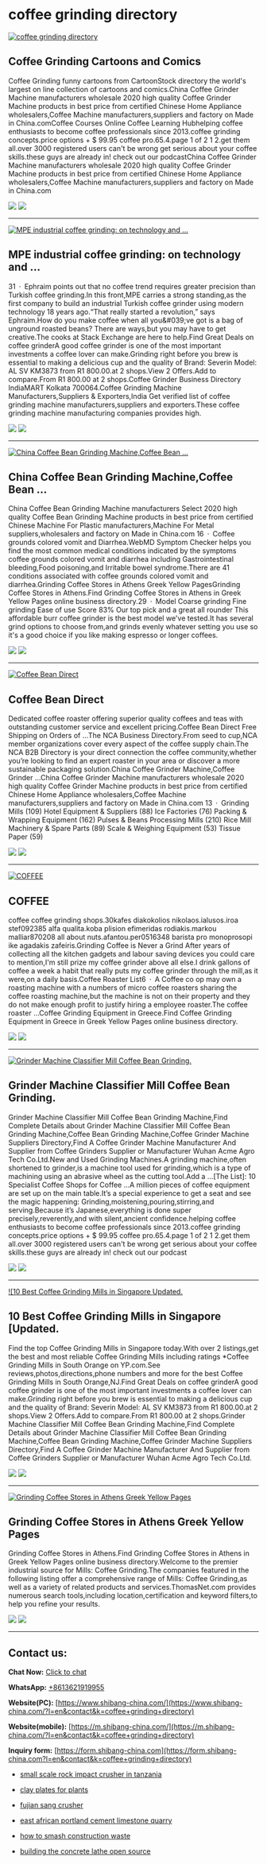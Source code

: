 # coffee grinding directory

<a href="https://swt.shibang-china.com/?l=en&img&k=coffee+grinding+directory" target="_blank">![coffee grinding directory](http://static.shibang-china.com/all-800x300/968.jpg)</a>

## Coffee Grinding Cartoons and Comics
Coffee Grinding funny cartoons from CartoonStock directory the world's largest on line collection of cartoons and comics.China Coffee Grinder Machine manufacturers wholesale 2020 high quality Coffee Grinder Machine products in best price from certified Chinese Home Appliance wholesalers,Coffee Machine manufacturers,suppliers and factory on Made in China.comCoffee Courses Online Coffee Learning Hubhelping coffee enthusiasts to become coffee professionals since 2013.coffee grinding concepts.price options + $ 99.95 coffee pro.65.4.page 1 of 2 1 2.get them all.over 3000 registered users can't be wrong get serious about your coffee skills.these guys are already in! check out our podcastChina Coffee Grinder Machine manufacturers wholesale 2020 high quality Coffee Grinder Machine products in best price from certified Chinese Home Appliance wholesalers,Coffee Machine manufacturers,suppliers and factory on Made in China.com


<a href="https://whatsapp.shibangsoft.com/WhatsApp.php" target="_blank" title="WhatsApp">![](http://static.shibang-china.com/icon/whatsapp.png)</a> <a href="https://swt.shibang-china.com/?l=en&icon&k=coffee+grinding+directory" target="_blank">![](http://static.shibang-china.com/icon/chat-en.png)</a>

---

<a href="https://swt.shibang-china.com/?l=en&img&k=coffee+grinding+directory" target="_blank">![MPE industrial coffee grinding: on technology and …](http://static.shibang-china.com/all-800x300/1512.jpg)</a>

## MPE industrial coffee grinding: on technology and …
31&ensp;&#0183;&ensp;Ephraim points out that no coffee trend requires greater precision than Turkish coffee grinding.In this front,MPE carries a strong standing,as the first company to build an industrial Turkish coffee grinder using modern technology 18 years ago.“That really started a revolution,” says Ephraim.How do you make coffee when all you&amp;#039;ve got is a bag of unground roasted beans? There are ways,but you may have to get creative.The cooks at Stack Exchange are here to help.Find Great Deals on coffee grinderA good coffee grinder is one of the most important investments a coffee lover can make.Grinding right before you brew is essential to making a delicious cup and the quality of Brand: Severin Model: AL SV KM3873 from R1 800.00.at 2 shops.View 2 Offers.Add to compare.From R1 800.00 at 2 shops.Coffee Grinder Business Directory IndiaMART Kolkata 700064.Coffee Grinding Machine Manufacturers,Suppliers &amp; Exporters,India Get verified list of coffee grinding machine manufacturers,suppliers and exporters.These coffee grinding machine manufacturing companies provides high.


<a href="https://whatsapp.shibangsoft.com/WhatsApp.php" target="_blank" title="WhatsApp">![](http://static.shibang-china.com/icon/whatsapp.png)</a> <a href="https://swt.shibang-china.com/?l=en&icon&k=coffee+grinding+directory" target="_blank">![](http://static.shibang-china.com/icon/chat-en.png)</a>

---

<a href="https://swt.shibang-china.com/?l=en&img&k=coffee+grinding+directory" target="_blank">![China Coffee Bean Grinding Machine,Coffee Bean …](http://static.shibang-china.com/all-800x300/558.jpg)</a>

## China Coffee Bean Grinding Machine,Coffee Bean …
China Coffee Bean Grinding Machine manufacturers Select 2020 high quality Coffee Bean Grinding Machine products in best price from certified Chinese Machine For Plastic manufacturers,Machine For Metal suppliers,wholesalers and factory on Made in China.com 16&ensp;&#0183;&ensp;Coffee grounds colored vomit and Diarrhea.WebMD Symptom Checker helps you find the most common medical conditions indicated by the symptoms coffee grounds colored vomit and diarrhea including Gastrointestinal bleeding,Food poisoning,and Irritable bowel syndrome.There are 41 conditions associated with coffee grounds colored vomit and diarrhea.Grinding Coffee Stores in Athens Greek Yellow PagesGrinding Coffee Stores in Athens.Find Grinding Coffee Stores in Athens in Greek Yellow Pages online business directory.29&ensp;&#0183;&ensp;Model Coarse grinding Fine grinding Ease of use Score 83% Our top pick and a great all rounder This affordable burr coffee grinder is the best model we've tested.It has several grind options to choose from,and grinds evenly whatever setting you use so it's a good choice if you like making espresso or longer coffees.


<a href="https://whatsapp.shibangsoft.com/WhatsApp.php" target="_blank" title="WhatsApp">![](http://static.shibang-china.com/icon/whatsapp.png)</a> <a href="https://swt.shibang-china.com/?l=en&icon&k=coffee+grinding+directory" target="_blank">![](http://static.shibang-china.com/icon/chat-en.png)</a>

---

<a href="https://swt.shibang-china.com/?l=en&img&k=coffee+grinding+directory" target="_blank">![Coffee Bean Direct](http://static.shibang-china.com/all-800x300/152.jpg)</a>

## Coffee Bean Direct
Dedicated coffee roaster offering superior quality coffees and teas with outstanding customer service and excellent pricing.Coffee Bean Direct Free Shipping on Orders of …The NCA Business Directory.From seed to cup,NCA member organizations cover every aspect of the coffee supply chain.The NCA B2B Directory is your direct connection the coffee community,whether you’re looking to find an expert roaster in your area or discover a more sustainable packaging solution.China Coffee Grinder Machine,Coffee Grinder …China Coffee Grinder Machine manufacturers wholesale 2020 high quality Coffee Grinder Machine products in best price from certified Chinese Home Appliance wholesalers,Coffee Machine manufacturers,suppliers and factory on Made in China.com 13&ensp;&#0183;&ensp;Grinding Mills (109) Hotel Equipment &amp; Suppliers (88) Ice Factories (76) Packing &amp; Wrapping Equipment (162) Pulses &amp; Beans Processing Mills (210) Rice Mill Machinery &amp; Spare Parts (89) Scale &amp; Weighing Equipment (53) Tissue Paper (59)


<a href="https://whatsapp.shibangsoft.com/WhatsApp.php" target="_blank" title="WhatsApp">![](http://static.shibang-china.com/icon/whatsapp.png)</a> <a href="https://swt.shibang-china.com/?l=en&icon&k=coffee+grinding+directory" target="_blank">![](http://static.shibang-china.com/icon/chat-en.png)</a>

---

<a href="https://swt.shibang-china.com/?l=en&img&k=coffee+grinding+directory" target="_blank">![COFFEE](http://static.shibang-china.com/all-800x300/1329.jpg)</a>

## COFFEE
coffee coffee grinding shops.30kafes diakokolios nikolaos.ialusos.iroa stef092385 alfa qualita.koba plision efimeridas rodiakis.markou malliar870208 all about nuts.afantou.per0516348 barista pro monoprosopi ike agadakis zafeiris.Grinding Coffee is Never a Grind After years of collecting all the kitchen gadgets and labour saving devices you could care to mention,I'm still prize my coffee grinder above all else.I drink gallons of coffee a week a habit that really puts my coffee grinder through the mill,as it were,on a daily basis.Coffee Roaster List6&ensp;&#0183;&ensp;A Coffee co op may own a roasting machine with a numbers of micro coffee roasters sharing the coffee roasting machine,but the machine is not on their property and they do not make enough profit to justify hiring a employee roaster.The coffee roaster …Coffee Grinding Equipment in Greece.Find Coffee Grinding Equipment in Greece in Greek Yellow Pages online business directory.


<a href="https://whatsapp.shibangsoft.com/WhatsApp.php" target="_blank" title="WhatsApp">![](http://static.shibang-china.com/icon/whatsapp.png)</a> <a href="https://swt.shibang-china.com/?l=en&icon&k=coffee+grinding+directory" target="_blank">![](http://static.shibang-china.com/icon/chat-en.png)</a>

---

<a href="https://swt.shibang-china.com/?l=en&img&k=coffee+grinding+directory" target="_blank">![Grinder Machine Classifier Mill Coffee Bean Grinding.](http://static.shibang-china.com/all-800x300/1132.jpg)</a>

## Grinder Machine Classifier Mill Coffee Bean Grinding.
Grinder Machine Classifier Mill Coffee Bean Grinding Machine,Find Complete Details about Grinder Machine Classifier Mill Coffee Bean Grinding Machine,Coffee Bean Grinding Machine,Coffee Grinder Machine Suppliers Directory,Find A Coffee Grinder Machine Manufacturer And Supplier from Coffee Grinders Supplier or Manufacturer Wuhan Acme Agro Tech Co.Ltd.New and Used Grinding Machines.A grinding machine,often shortened to grinder,is a machine tool used for grinding,which is a type of machining using an abrasive wheel as the cutting tool.Add a …[The List]: 10 Specialist Coffee Shops for Coffee …A million pieces of coffee equipment are set up on the main table.It’s a special experience to get a seat and see the magic happening: Grinding,moistening,pouring,stirring,and serving.Because it’s Japanese,everything is done super precisely,reverently,and with silent,ancient confidence.helping coffee enthusiasts to become coffee professionals since 2013.coffee grinding concepts.price options + $ 99.95 coffee pro.65.4.page 1 of 2 1 2.get them all.over 3000 registered users can't be wrong get serious about your coffee skills.these guys are already in! check out our podcast


<a href="https://whatsapp.shibangsoft.com/WhatsApp.php" target="_blank" title="WhatsApp">![](http://static.shibang-china.com/icon/whatsapp.png)</a> <a href="https://swt.shibang-china.com/?l=en&icon&k=coffee+grinding+directory" target="_blank">![](http://static.shibang-china.com/icon/chat-en.png)</a>

---

<a href="https://swt.shibang-china.com/?l=en&img&k=coffee+grinding+directory" target="_blank">![10 Best Coffee Grinding Mills in Singapore [Updated.](http://static.shibang-china.com/all-800x300/685.jpg)</a>

## 10 Best Coffee Grinding Mills in Singapore [Updated.
Find the top Coffee Grinding Mills in Singapore today.With over 2 listings,get the best and most reliable Coffee Grinding Mills including ratings *Coffee Grinding Mills in South Orange on YP.com.See reviews,photos,directions,phone numbers and more for the best Coffee Grinding Mills in South Orange,NJ.Find Great Deals on coffee grinderA good coffee grinder is one of the most important investments a coffee lover can make.Grinding right before you brew is essential to making a delicious cup and the quality of Brand: Severin Model: AL SV KM3873 from R1 800.00.at 2 shops.View 2 Offers.Add to compare.From R1 800.00 at 2 shops.Grinder Machine Classifier Mill Coffee Bean Grinding Machine,Find Complete Details about Grinder Machine Classifier Mill Coffee Bean Grinding Machine,Coffee Bean Grinding Machine,Coffee Grinder Machine Suppliers Directory,Find A Coffee Grinder Machine Manufacturer And Supplier from Coffee Grinders Supplier or Manufacturer Wuhan Acme Agro Tech Co.Ltd.


<a href="https://whatsapp.shibangsoft.com/WhatsApp.php" target="_blank" title="WhatsApp">![](http://static.shibang-china.com/icon/whatsapp.png)</a> <a href="https://swt.shibang-china.com/?l=en&icon&k=coffee+grinding+directory" target="_blank">![](http://static.shibang-china.com/icon/chat-en.png)</a>

---

<a href="https://swt.shibang-china.com/?l=en&img&k=coffee+grinding+directory" target="_blank">![Grinding Coffee Stores in Athens Greek Yellow Pages](http://static.shibang-china.com/all-800x300/1100.jpg)</a>

## Grinding Coffee Stores in Athens Greek Yellow Pages
Grinding Coffee Stores in Athens.Find Grinding Coffee Stores in Athens in Greek Yellow Pages online business directory.Welcome to the premier industrial source for Mills: Coffee Grinding.The companies featured in the following listing offer a comprehensive range of Mills: Coffee Grinding,as well as a variety of related products and services.ThomasNet.com provides numerous search tools,including location,certification and keyword filters,to help you refine your results.

<a href="https://whatsapp.shibangsoft.com/WhatsApp.php" target="_blank" title="WhatsApp">![](http://static.shibang-china.com/icon/whatsapp.png)</a> <a href="https://swt.shibang-china.com/?l=en&icon&k=coffee+grinding+directory" target="_blank">![](http://static.shibang-china.com/icon/chat-en.png)</a>

---
## Contact us:

**Chat Now:** [Click to chat](https://swt.shibang-china.com?l=en&contact&k=coffee+grinding+directory)

**WhatsApp:**  [+8613621919955](https://whatsapp.shibangsoft.com/WhatsApp.php)

**Website(PC):** [https://www.shibang-china.com/](https://www.shibang-china.com/?l=en&contact&k=coffee+grinding+directory)

**Website(mobile):** [https://m.shibang-china.com/](https://m.shibang-china.com/?l=en&contact&k=coffee+grinding+directory)

**Inquiry form:** [https://form.shibang-china.com](https://form.shibang-china.com?l=en&contact&k=coffee+grinding+directory)

* [small scale rock impact crusher in tanzania](../144/small%20scale%20rock%20impact%20crusher%20in%20tanzania.md)

* [clay plates for plants](../148/clay%20plates%20for%20plants.md)

* [fujian sang crusher](../146/fujian%20sang%20crusher.md)

* [east african portland cement limestone quarry](../145/east%20african%20portland%20cement%20limestone%20quarry.md)

* [how to smash construction waste](../142/how%20to%20smash%20construction%20waste.md)

* [building the concrete lathe open source](../145/building%20the%20concrete%20lathe%20open%20source.md)